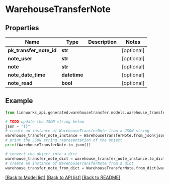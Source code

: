 # WarehouseTransferNote


## Properties

Name | Type | Description | Notes
------------ | ------------- | ------------- | -------------
**pk_transfer_note_id** | **str** |  | [optional] 
**note_user** | **str** |  | [optional] 
**note** | **str** |  | [optional] 
**note_date_time** | **datetime** |  | [optional] 
**note_read** | **bool** |  | [optional] 

## Example

```python
from linnworks_api.generated.warehousetransfer.models.warehouse_transfer_note import WarehouseTransferNote

# TODO update the JSON string below
json = "{}"
# create an instance of WarehouseTransferNote from a JSON string
warehouse_transfer_note_instance = WarehouseTransferNote.from_json(json)
# print the JSON string representation of the object
print(WarehouseTransferNote.to_json())

# convert the object into a dict
warehouse_transfer_note_dict = warehouse_transfer_note_instance.to_dict()
# create an instance of WarehouseTransferNote from a dict
warehouse_transfer_note_from_dict = WarehouseTransferNote.from_dict(warehouse_transfer_note_dict)
```
[[Back to Model list]](../README.md#documentation-for-models) [[Back to API list]](../README.md#documentation-for-api-endpoints) [[Back to README]](../README.md)


